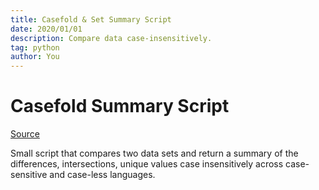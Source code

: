 ```yaml
---
title: Casefold & Set Summary Script
date: 2020/01/01
description: Compare data case-insensitively.
tag: python
author: You
---
```


# Casefold Summary Script

[Source](https://github.com/erhkim/Casefold-Data-Compare)

Small script that compares two data sets and return a summary of the differences, intersections, unique values case insensitively across case-sensitive and case-less languages.
